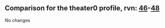 ## Comparison for the theater0 profile, rvn: [46](https://github.com/PRO100KatYT/FortniteProfileRevisions/tree/main/profiles/theater0/46%20theater0.json)-[48](https://github.com/PRO100KatYT/FortniteProfileRevisions/tree/main/profiles/theater0/48%20theater0.json)

No changes
